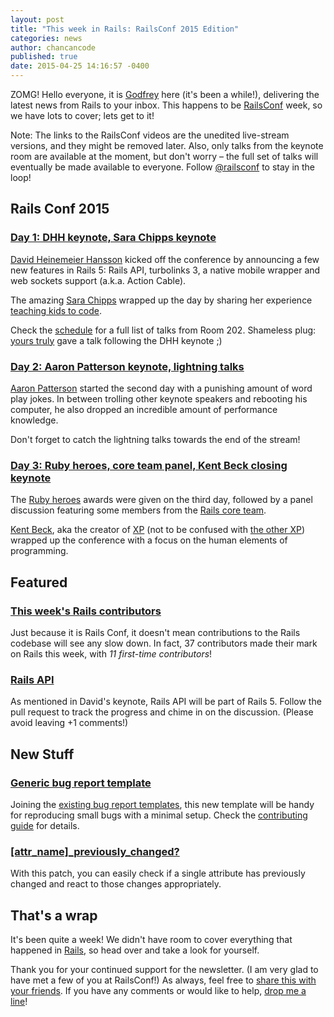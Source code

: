 ```yaml
---
layout: post
title: "This week in Rails: RailsConf 2015 Edition"
categories: news
author: chancancode
published: true
date: 2015-04-25 14:16:57 -0400
---
```


ZOMG! Hello everyone, it is [Godfrey](https://twitter.com/chancancode) here (it's been a while!), delivering the latest news from Rails to your inbox. This happens to be [RailsConf](http://railsconf.com) week, so we have lots to cover; lets get to it!

Note: The links to the RailsConf videos are the unedited live-stream versions, and they might be removed later. Also, only talks from the keynote room are available at the moment, but don't worry – the full set of talks will eventually be made available to everyone. Follow [@railsconf](https://twitter.com/railsconf) to stay in the loop!

## Rails Conf 2015

### [Day 1: DHH keynote, Sara Chipps keynote](https://youtu.be/oMlX9i9Icno)

[David Heinemeier Hansson](https://twitter.com/dhh) kicked off the conference by announcing a few new features in Rails 5: Rails API, turbolinks 3, a native mobile wrapper and web sockets support (a.k.a. Action Cable).

The amazing [Sara Chipps](https://twitter.com/sarajchipps) wrapped up the day by sharing her experience [teaching kids to code](http://www.jewelbots.com).

Check the [schedule](http://railsconf.com/schedule) for a full list of talks from Room 202. Shameless plug: [yours truly](https://twitter.com/chancancode) gave a talk following the DHH keynote ;)

### [Day 2: Aaron Patterson keynote, lightning talks](https://youtu.be/wQCda5PBn0A)

[Aaron Patterson](https://twitter.com/tenderlove) started the second day with a punishing amount of word play jokes. In between trolling other keynote speakers and rebooting his computer, he also dropped an incredible amount of performance knowledge.

Don't forget to catch the lightning talks towards the end of the stream!

### [Day 3: Ruby heroes, core team panel, Kent Beck closing keynote](https://www.youtube.com/watch?v=LdWMcs9EEOE)

The [Ruby heroes](http://rubyheroes.com) awards were given on the third day, followed by a panel discussion featuring some members from the [Rails core team](https://rubyonrails.org/core).

[Kent Beck](https://twitter.com/kentbeck), aka the creator of [XP](http://en.wikipedia.org/wiki/Extreme_programming) (not to be confused with [the other XP](http://en.wikipedia.org/wiki/Windows_XP)) wrapped up the conference with a focus on the human elements of programming.

## Featured

### [This week's Rails contributors](http://contributors.rubyonrails.org/contributors/in-time-window/20150418-20150424)

Just because it is Rails Conf, it doesn't mean contributions to the Rails codebase will see any slow down. In fact, 37 contributors made their mark on Rails this week, with _11 first-time contributors_!

### [Rails API](https://github.com/rails/rails/pull/19832)

As mentioned in David's keynote, Rails API will be part of Rails 5. Follow the pull request to track the progress and chime in on the discussion. (Please avoid leaving +1 comments!)

## New Stuff

### [Generic bug report template](https://github.com/rails/rails/pull/19818)

Joining the [existing bug report templates](https://github.com/rails/rails/tree/master/guides/bug_report_templates), this new template will be handy for reproducing small bugs with a minimal setup. Check the [contributing guide](http://edgeguides.rubyonrails.org/contributing_to_ruby_on_rails.html#create-an-executable-test-case) for details.

### [[attr\_name]\_previously\_changed?](https://github.com/rails/rails/pull/19847)

With this patch, you can easily check if a single attribute has previously changed and react to those changes appropriately.

## That's a wrap

It's been quite a week! We didn't have room to cover everything that happened in [Rails](https://github.com/rails/rails/commits/master), so head over and take a look for yourself.

Thank you for your continued support for the newsletter. (I am very glad to have met a few of you at RailsConf!) As always, feel free to [share this with your friends](https://rails-weekly.ongoodbits.com). If you have any comments or would like to help, [drop me a line](mailto:godfrey@brewhouse.io)!

